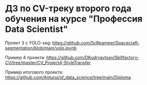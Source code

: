 # ДЗ по CV-треку второго года обучения на курсе "Профессия Data Scientist"
Проект 3 с YOLO-seg: https://github.com/ScReameer/Spacecraft-segmentation/blob/main/yolo.ipynb

Пример 4 проекта: https://github.com/DKudryavtsev/Skillfactory-CV/tree/master/CV_Project4-StyleTransfer

Пример итогового проекта: https://github.com/Anturui/sf_data_science/tree/main/Diploma
